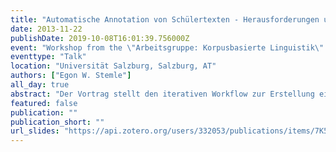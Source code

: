 ```yaml
---
title: "Automatische Annotation von Schülertexten - Herausforderungen und Lösungsvorschläge am Beispiel des Projekts KoKo"
date: 2013-11-22
publishDate: 2019-10-08T16:01:39.756000Z
event: "Workshop from the \"Arbeitsgruppe: Korpusbasierte Linguistik\" at the 40. Österreichische Linguistiktagung"
eventtype: "Talk"
location: "Universität Salzburg, Salzburg, AT"
authors: ["Egon W. Stemle"]
all_day: true
abstract: "Der Vortrag stellt den iterativen Workflow zur Erstellung eines lemmatisierten, POS-getaggten und nach ausgewählten sprachlichen Merkmalen annotierten Lernerkorpus vor und geht auf Schwierigkeiten und Besonderheiten bei der Korpuserstellung mit L1-Lernertexten ein. Lernertexte weisen häufig Schreibweisen und Konstruktionen auf, die der Standardsprache nicht entsprechen. Da korpuslinguistische Verarbeitungstools gewöhnlich Zeitungstexte o.Ä. als Eingabe erwarten, können Lernertexte bei der automatischen Verarbeitung Schwierigkeiten bereiten. Dadurch kann die mitunter sehr hohe Zuverlässigkeit der Tools (z.B. eines POS-Taggers, Giesbrecht & Evert 2009) erheblich herabgesetzt. Eine Herausforderung bei der korpuslinguistischen Aufbereitung von Lernertexten liegt folglich darin, ihre Merkmale im Workflow so zu berücksichtigen, dass sie trotz der Abweichungen vom Standard mit einer ähnlichen Zuverlässigkeit verarbeitet werden können wie standardsprachliche Texte. Im Projekt „KoKo“ wurden rund 1300 Schülertexte (811.330 Tokens) aus Oberschulen in Thüringen, Nordtirol und Südtirol für ein deutschsprachiges L1-Lernerkorpus aufbereitet. Mit o.g. Abweichungen wurde dabei folgendermaßen umgegangen: Bereits bei der Digitalisierung der handschriftlichen Daten wurden die Transkripte mit zusätzlichen Annotationen versehen, die Orthographiefehler, okkasionelle Kurzwortbildungen, Emotikons u.Ä. erfassen. Nachfolgend wurde das Korpus lemmatisiert und getaggt. In einem separaten Verarbeitungsschritt wurden mithilfe des POS-Taggers nicht automatisch verarbeitete Textmerkmale ermittelt, die anschließend entweder manuell annotiert oder dazu verwendet wurden, den Tagger neu zu trainieren. Der dadurch in Gang gesetzte iterative Prozess der Korpuserstellung ermöglicht es, die Qualität der Lemma- und POS-Annotationen des L1-Lernerkorpus sukzessiv zu verbessern. Diese iterative Herangehensweise kann auch für die mögliche Annotation weiterer Ebenen beibehalten werden (vgl. Voormann & Gut 2008)."
featured: false
publication: ""
publication_short: ""
url_slides: "https://api.zotero.org/users/332053/publications/items/7K5X8CXC/file/view"
---
```


